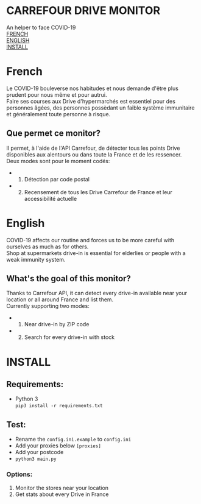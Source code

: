 # CARREFOUR DRIVE MONITOR
An helper to face COVID-19        
[FRENCH](#French)      
[ENGLISH](#English)    
[INSTALL](#INSTALL)     
# French
Le COVID-19 bouleverse nos habitudes et nous demande d'être plus prudent pour nous même et pour autrui.      
Faire ses courses aux Drive d'hypermarchés est essentiel pour des personnes âgées, des personnes possèdant un faible système immunitaire et généralement toute personne à risque.     
## Que permet ce monitor?
Il permet, à l'aide de l'API Carrefour, de détecter tous les points Drive disponibles aux alentours ou dans toute la France et de les ressencer.     
Deux modes sont pour le moment codés:     
- 1. Détection par code postal
- 2. Recensement de tous les Drive Carrefour de France et leur accessibilité actuelle     

# English
COVID-19 affects our routine and forces us to be more careful with ourselves as much as for others.     
Shop at supermarkets drive-in is essential for elderlies or people with a weak immunity system.     
## What's the goal of this monitor?
Thanks to Carrefour API, it can detect every drive-in available near your location or all around France and list them.     
Currently supporting two modes:     
- 1. Near drive-in by ZIP code     
- 2. Search for every drive-in with stock     

# INSTALL
## Requirements:    
- Python 3       
```pip3 install -r requirements.txt```
## Test:
- Rename the `config.ini.example` to `config.ini`
- Add your proxies below `[proxies]`     
- Add your postcode     
- `python3 main.py`     
### Options:
1. Monitor the stores near your location
2. Get stats about every Drive in France

